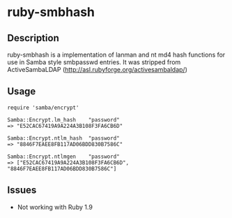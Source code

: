 # ruby-smbhash

## Description
ruby-smbhash is a implementation of lanman and nt md4 hash functions for use in Samba style smbpasswd entries. It was stripped from ActiveSambaLDAP (http://asl.rubyforge.org/activesambaldap/)

## Usage
    require 'samba/encrypt'

    Samba::Encrypt.lm_hash    "password"
    => "E52CAC67419A9A224A3B108F3FA6CB6D"

    Samba::Encrypt.ntlm_hash  "password"
    => "8846F7EAEE8FB117AD06BDD830B7586C"

    Samba::Encrypt.ntlmgen    "password"
    => ["E52CAC67419A9A224A3B108F3FA6CB6D", "8846F7EAEE8FB117AD06BDD830B7586C"]

## Issues
 * Not working with Ruby 1.9

